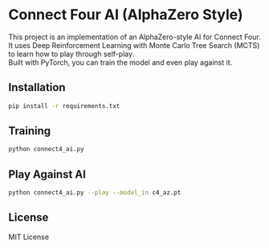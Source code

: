 # Connect Four AI (AlphaZero Style)

This project is an implementation of an AlphaZero-style AI for Connect Four.  
It uses Deep Reinforcement Learning with Monte Carlo Tree Search (MCTS) to learn how to play through self-play.  
Built with PyTorch, you can train the model and even play against it.

## Installation
```bash
pip install -r requirements.txt
```

## Training
```bash
python connect4_ai.py
```

## Play Against AI
```bash
python connect4_ai.py --play --model_in c4_az.pt
```

## License
MIT License
